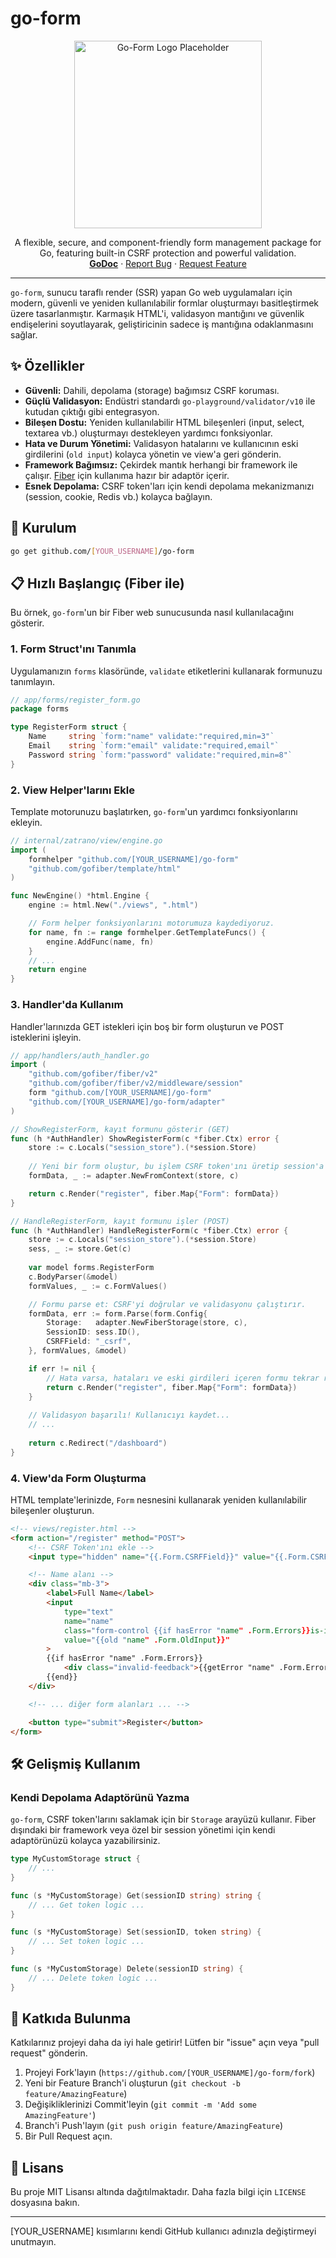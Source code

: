 # go-form

<p align="center">
  <img src="https://raw.githubusercontent.com/gofiber/logo/master/rebranding-logo-with-name-dark.png" alt="Go-Form Logo Placeholder" width="300">
</p>

<p align="center">
  A flexible, secure, and component-friendly form management package for Go, featuring built-in CSRF protection and powerful validation.
  <br>
  <a href="https://pkg.go.dev/github.com/[YOUR_USERNAME]/go-form"><strong>GoDoc</strong></a>
  ·
  <a href="https://github.com/[YOUR_USERNAME]/go-form/issues">Report Bug</a>
  ·
  <a href="https://github.com/[YOUR_USERNAME]/go-form/issues">Request Feature</a>
</p>

---

`go-form`, sunucu taraflı render (SSR) yapan Go web uygulamaları için modern, güvenli ve yeniden kullanılabilir formlar oluşturmayı basitleştirmek üzere tasarlanmıştır. Karmaşık HTML'i, validasyon mantığını ve güvenlik endişelerini soyutlayarak, geliştiricinin sadece iş mantığına odaklanmasını sağlar.

## ✨ Özellikler

*   **Güvenli:** Dahili, depolama (storage) bağımsız CSRF koruması.
*   **Güçlü Validasyon:** Endüstri standardı `go-playground/validator/v10` ile kutudan çıktığı gibi entegrasyon.
*   **Bileşen Dostu:** Yeniden kullanılabilir HTML bileşenleri (input, select, textarea vb.) oluşturmayı destekleyen yardımcı fonksiyonlar.
*   **Hata ve Durum Yönetimi:** Validasyon hatalarını ve kullanıcının eski girdilerini (`old input`) kolayca yönetin ve view'a geri gönderin.
*   **Framework Bağımsız:** Çekirdek mantık herhangi bir framework ile çalışır. [Fiber](https://gofiber.io/) için kullanıma hazır bir adaptör içerir.
*   **Esnek Depolama:** CSRF token'ları için kendi depolama mekanizmanızı (session, cookie, Redis vb.) kolayca bağlayın.

## 🚀 Kurulum

```bash
go get github.com/[YOUR_USERNAME]/go-form
```

## 📋 Hızlı Başlangıç (Fiber ile)

Bu örnek, `go-form`'un bir Fiber web sunucusunda nasıl kullanılacağını gösterir.

### 1. Form Struct'ını Tanımla

Uygulamanızın `forms` klasöründe, `validate` etiketlerini kullanarak formunuzu tanımlayın.

```go
// app/forms/register_form.go
package forms

type RegisterForm struct {
    Name     string `form:"name" validate:"required,min=3"`
    Email    string `form:"email" validate:"required,email"`
    Password string `form:"password" validate:"required,min=8"`
}
```

### 2. View Helper'larını Ekle

Template motorunuzu başlatırken, `go-form`'un yardımcı fonksiyonlarını ekleyin.

```go
// internal/zatrano/view/engine.go
import (
    formhelper "github.com/[YOUR_USERNAME]/go-form"
    "github.com/gofiber/template/html"
)

func NewEngine() *html.Engine {
    engine := html.New("./views", ".html")

    // Form helper fonksiyonlarını motorumuza kaydediyoruz.
    for name, fn := range formhelper.GetTemplateFuncs() {
        engine.AddFunc(name, fn)
    }
    // ...
    return engine
}
```

### 3. Handler'da Kullanım

Handler'larınızda GET istekleri için boş bir form oluşturun ve POST isteklerini işleyin.

```go
// app/handlers/auth_handler.go
import (
    "github.com/gofiber/fiber/v2"
    "github.com/gofiber/fiber/v2/middleware/session"
    form "github.com/[YOUR_USERNAME]/go-form"
    "github.com/[YOUR_USERNAME]/go-form/adapter"
)

// ShowRegisterForm, kayıt formunu gösterir (GET)
func (h *AuthHandler) ShowRegisterForm(c *fiber.Ctx) error {
    store := c.Locals("session_store").(*session.Store)
    
    // Yeni bir form oluştur, bu işlem CSRF token'ını üretip session'a kaydeder.
    formData, _ := adapter.NewFromContext(store, c)

    return c.Render("register", fiber.Map{"Form": formData})
}

// HandleRegisterForm, kayıt formunu işler (POST)
func (h *AuthHandler) HandleRegisterForm(c *fiber.Ctx) error {
    store := c.Locals("session_store").(*session.Store)
    sess, _ := store.Get(c)
    
    var model forms.RegisterForm
    c.BodyParser(&model)
    formValues, _ := c.FormValues()

    // Formu parse et: CSRF'yi doğrular ve validasyonu çalıştırır.
    formData, err := form.Parse(form.Config{
        Storage:   adapter.NewFiberStorage(store, c),
        SessionID: sess.ID(),
        CSRFField: "_csrf",
    }, formValues, &model)

    if err != nil {
        // Hata varsa, hataları ve eski girdileri içeren formu tekrar render et.
        return c.Render("register", fiber.Map{"Form": formData})
    }
    
    // Validasyon başarılı! Kullanıcıyı kaydet...
    // ...
    
    return c.Redirect("/dashboard")
}
```

### 4. View'da Form Oluşturma

HTML template'lerinizde, `Form` nesnesini kullanarak yeniden kullanılabilir bileşenler oluşturun.

```html
<!-- views/register.html -->
<form action="/register" method="POST">
    <!-- CSRF Token'ını ekle -->
    <input type="hidden" name="{{.Form.CSRFField}}" value="{{.Form.CSRFToken}}">

    <!-- Name alanı -->
    <div class="mb-3">
        <label>Full Name</label>
        <input 
            type="text" 
            name="name"
            class="form-control {{if hasError "name" .Form.Errors}}is-invalid{{end}}"
            value="{{old "name" .Form.OldInput}}"
        >
        {{if hasError "name" .Form.Errors}}
            <div class="invalid-feedback">{{getError "name" .Form.Errors}}</div>
        {{end}}
    </div>

    <!-- ... diğer form alanları ... -->

    <button type="submit">Register</button>
</form>
```

## 🛠️ Gelişmiş Kullanım

### Kendi Depolama Adaptörünü Yazma

`go-form`, CSRF token'larını saklamak için bir `Storage` arayüzü kullanır. Fiber dışındaki bir framework veya özel bir session yönetimi için kendi adaptörünüzü kolayca yazabilirsiniz.

```go
type MyCustomStorage struct {
    // ...
}

func (s *MyCustomStorage) Get(sessionID string) string {
    // ... Get token logic ...
}

func (s *MyCustomStorage) Set(sessionID, token string) {
    // ... Set token logic ...
}

func (s *MyCustomStorage) Delete(sessionID string) {
    // ... Delete token logic ...
}
```

## 🤝 Katkıda Bulunma

Katkılarınız projeyi daha da iyi hale getirir! Lütfen bir "issue" açın veya "pull request" gönderin.

1.  Projeyi Fork'layın (`https://github.com/[YOUR_USERNAME]/go-form/fork`)
2.  Yeni bir Feature Branch'i oluşturun (`git checkout -b feature/AmazingFeature`)
3.  Değişikliklerinizi Commit'leyin (`git commit -m 'Add some AmazingFeature'`)
4.  Branch'i Push'layın (`git push origin feature/AmazingFeature`)
5.  Bir Pull Request açın.

## 📄 Lisans

Bu proje MIT Lisansı altında dağıtılmaktadır. Daha fazla bilgi için `LICENSE` dosyasına bakın.

---
[YOUR_USERNAME] kısımlarını kendi GitHub kullanıcı adınızla değiştirmeyi unutmayın.
